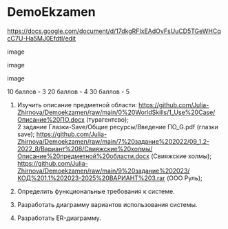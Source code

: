 # DemoEkzamen
https://docs.google.com/document/d/17dkgRFIxEAdOvFsUuCD5TGeWHCqcC7U-Ha5MJ0EfdtI/edit

image

image

image

10 баллов - 3 20 баллов - 4 30 баллов - 5

1. Изучить описание предметной области: https://github.com/Julia-Zhirnova/Demoekzamen/raw/main/0%20WorldSkills/1_Use%20Case/Описание%20ПО.docx (турагентсво);  
2 задание Глазки-Save/Общие ресурсы/Введение ПО_G.pdf (глазки save); 
https://github.com/Julia-Zhirnova/Demoekzamen/raw/main/7%20задание%202022/09_1.2-2022_8/Вариант%208/Свияжские%20холмы/Описание%20предметной%20области.docx (Свияжские холмы);
https://github.com/Julia-Zhirnova/Demoekzamen/raw/main/9%20задание%202023/КОД%201.1%202023-2025%20ВАРИАНТ%203.rar (ООО Руль);

2. Определить функциональные требования к системе.

3. Разработать диаграмму вариантов использования системы.

4. Разработать ER-диаграмму.
